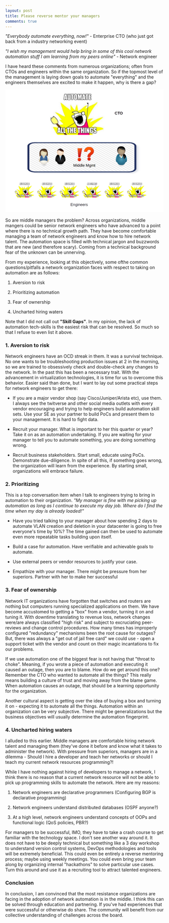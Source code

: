 ```yaml
---
layout: post
title: Please reverse mentor your managers
comments: true
---
```


_"Everybody automate everything, now!"_ - Enterprise CTO (who just got back from a industry networking event)

_"I wish my management would help bring in some of this cool network automation stuff I am learning from my peers online"_ - Network engineer


I have heard these comments from numerous organizations; often from CTOs and engineers within the same organization. So if the topmost level of the management is laying down goals to automate "everything" and the engineers themselves are excited to make it happen, why is there a gap?

![](/assets/middle_mgmt.png)


So are middle managers the problem? Across organizations, middle mangers could be senior network engineers who have advanced to a point where there is no technical growth path. They have become comfortable managing a team of network engineers and know how to hire network talent. The automation space is filled with technical jargon and buzzwords that are new (and therefore scary). Coming from a technical background fear of the unknown can be unnerving. 

From my experience, looking at this objectively, some ofthe common questions/pitfalls a network organization faces with respect to taking on automation are as follows:

1. Aversion to risk

2. Prioritizing automation

3. Fear of ownership

4. Uncharted hiring waters

Note that I did not call out **"Skill Gaps"**. In my opinion, the lack of automation tech-skills is the easiest risk that can be resolved. So much so that I refuse to even list it above.

### 1. Aversion to risk

Network engineers have an OCD streak in them. It was a survival technique. No one wants to be troubleshooting production issues at 2 in the morning, so we are trained to obsessively check and double-check any changes to the network. In the past this has been a necessary trait. With the advancement in virtualization technologies, it is time for us to overcome this behavior. Easier said than done, but I want to lay out some practical steps for network engineers to get there:

- If you are a major vendor shop (say Cisco/Juniper/Arista etc), use them. I always see the twitverse and other social media outlets with every vendor encouraging and trying to help engineers build automation skill sets. Use your SE as your partner to build PoCs and present them to your management. It is hard to fight data.

- Recruit your manager. What is important to her this quarter or year? Take it on as an automation undertaking. If you are waiting for your manager to tell you to automate something, you are doing something wrong.

- Recruit business stakeholders. Start small, educate using PoCs. Demonstrate due-diligence. In spite of all this, if something goes wrong, the organization will learn from the experience. By starting small, organizations will embrace failure.

### 2. Prioritizing

This is a top conversation item when I talk to engineers trying to bring in automation to their organization. _"My manager is fine with me picking up automation as long as I continue to execute my day job. Where do I find the time when my day is already loaded!"_

- Have you tried talking to your manager about how spending 2 days to automate VLAN creation and deletion in your datacenter is going to free everyone's time by 10%? The time gained can then be used to automate even more repeatable tasks building upon itself. 

- Build a case for automation. Have verifiable and achievable goals to automate. 

- Use external peers or vendor resources to justify your case. 

- Empathize with your manager. There might be pressure from her superiors. Partner with her to make her successful

### 3. Fear of ownership

Network IT organizations have forgotten that switches and routers are nothing but computers running specialized applications on them. We have become accustomed to getting a "box" from a vendor, turning it on and tuning it. With downtime translating to revenue loss, network changes were/are always classified "high risk" and subject to excruciating peer-reviews and change control procedures. How many times has improperly configured "redundancy" mechanisms been the root cause for outages? But, there was always a "get out of jail free card" we could use - open a support ticket with the vendor and count on their magic incantations to fix our problems. 


If we use automation one of the biggest fear is not having that "throat to choke". Meaning, if you wrote a piece of automation and executing it caused an outage, then you are to blame. How do we get around this one? Remember the CTO who wanted to automate all the things? This really means building a culture of trust and moving away from the blame game. When automation causes an outage, that should be a learning opportunity for the organization. 


Another cultural aspect is getting over the idea of buying a box and turning it on - expecting it to automate all the things. Automation within an organization can be very subjective. There might be generalizations but the business objectives will usually determine the automation fingerprint.


### 4. Uncharted hiring waters

I alluded to this earlier. Middle managers are comfortable hiring network talent and managing them (they've done it before and know what it takes to administer the network). With pressure from superiors, managers are in a dilemma - Should I hire a developer and teach her networks or should I teach my current network resources programming?!

While I have nothing against hiring of developers to manage a network, I think there is no reason that a current network resource will not be able to pick up programming skills to automate the network. Here are my reasons:

1. Network engineers are declarative programmers (Configuring BGP is declarative programming)

2. Network engineers understand distributed databases (OSPF anyone?)

3. At a high level, network engineers understand concepts of OOPs and functional logic (QoS policies, PBR?)


For managers to be successful, IMO, they have to take a crash course to get familiar with the technology space. I don't see another way around it. It does not have to be deeply technical but something like a 3 day workshop to understand version control systems, DevOps methodologies and tools will be extremely beneficial. This could even be entirely a reverse mentoring process; maybe using weekly meetings. You could even bring your team along by organizing internal "hackathons" to solve particular use cases. Turn this around and use it as a recruiting tool to attract talented engineers.


### Conclusion

In conclusion, I am convinced that the most resistance organizations are facing in the adoption of network automation is in the middle. I think this can be solved through education and partnering. If you've had experiences that were successful or otherwise do share. The community will benefit from our collective understanding of challenges across the board.


